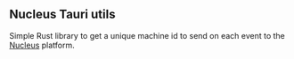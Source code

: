 ## Nucleus Tauri utils

Simple Rust library to get a unique machine id to send on each event to the [Nucleus](https://www.nucleus.sh) platform.

